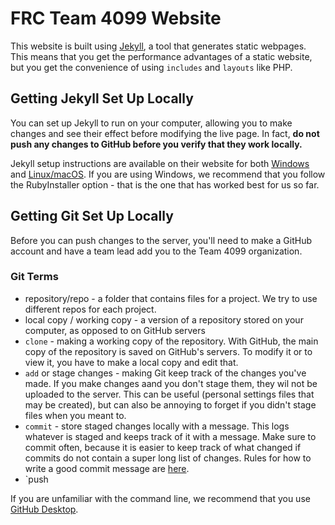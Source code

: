 # FRC Team 4099 Website

This website is built using [Jekyll](http://jekyllrb.com/), a tool that generates static webpages. This means that you get the performance advantages of a static website, but you get the convenience of using `includes` and `layouts` like PHP. 

## Getting Jekyll Set Up Locally

You can set up Jekyll to run on your computer, allowing you to make changes and see their effect before modifying the live page. In fact, **do not push any changes to GitHub before you verify that they work locally.** 

Jekyll setup instructions are available on their website for both [Windows](http://jekyllrb.com/docs/windows/) and [Linux/macOS](http://jekyllrb.com/docs/installation/). If you are using Windows, we recommend that you follow the RubyInstaller option - that is the one that has worked best for us so far.

## Getting Git Set Up Locally

Before you can push changes to the server, you'll need to make a GitHub account and have a team lead add you to the Team 4099 organization. 

### Git Terms
- repository/repo - a folder that contains files for a project. We try to use different repos for each project.
- local copy  / working copy - a version of a repository stored on your computer, as opposed to on GitHub servers
- `clone` - making a working copy of the repository. With GitHub, the main copy of the repository is saved on GitHub's servers. To modify it or to view it, you have to make a local copy and edit that.
- `add` or stage changes - making Git keep track of the changes you've made. If you make changes aand you don't stage them, they wil not be uploaded to the server. This can be useful (personal settings files that may be created), but can also be annoying to forget if you didn't stage files when you meant to.
- `commit` - store staged changes locally with a message. This logs whatever is staged and keeps track of it with a message. Make sure to commit often, because it is easier to keep track of what changed if commits do not contain a super long list of changes. Rules for how to write a good commit message are [here](https://chris.beams.io/posts/git-commit/#seven-rules).
- `push 

If you are unfamiliar with the command line, we recommend that you use [GitHub Desktop](https://desktop.github.com/).
